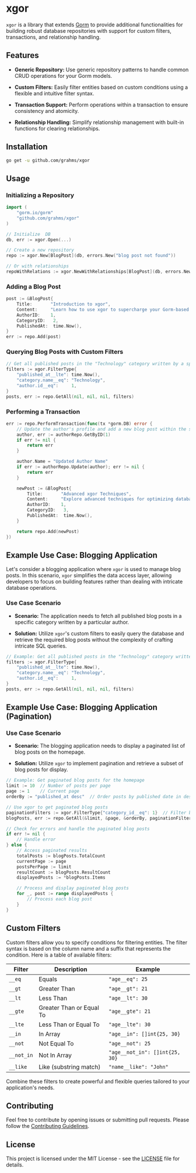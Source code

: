 # xgor

`xgor` is a library that extends [Gorm](https://gorm.io/) to provide additional functionalities for building robust database repositories with support for custom filters, transactions, and relationship handling.

## Features

- **Generic Repository:** Use generic repository patterns to handle common CRUD operations for your Gorm models.

- **Custom Filters:** Easily filter entities based on custom conditions using a flexible and intuitive filter syntax.

- **Transaction Support:** Perform operations within a transaction to ensure consistency and atomicity.

- **Relationship Handling:** Simplify relationship management with built-in functions for clearing relationships.

## Installation

```bash
go get -u github.com/grahms/xgor
```

## Usage

### Initializing a Repository

```go
import (
    "gorm.io/gorm"
    "github.com/grahms/xgor"
)

// Initialize  DB
db, err := xgor.Open(...)

// Create a new repository
repo := xgor.New[BlogPost](db, errors.New("blog post not found"))

// Or with relationships
repoWithRelations := xgor.NewWithRelationships[BlogPost](db, errors.New("blog post not found"), "comments", "author")
```

### Adding a Blog Post

```go
post := &BlogPost{
    Title:       "Introduction to xgor",
    Content:     "Learn how to use xgor to supercharge your Gorm-based repositories.",
    AuthorID:    1,
    CategoryID:   2,
    PublishedAt:  time.Now(),
}
err := repo.Add(post)
```

### Querying Blog Posts with Custom Filters

```go
// Get all published posts in the "Technology" category written by a specific author
filters := xgor.FilterType{
    "published_at__lte": time.Now(),
    "category.name__eq": "Technology",
    "author.id__eq":     1,
}
posts, err := repo.GetAll(nil, nil, nil, filters)
```

### Performing a Transaction

```go
err := repo.PerformTransaction(func(tx *gorm.DB) error {
    // Update the author's profile and add a new blog post within the same transaction
    author, err := authorRepo.GetByID(1)
    if err != nil {
        return err
    }

    author.Name = "Updated Author Name"
    if err := authorRepo.Update(author); err != nil {
        return err
    }

    newPost := &BlogPost{
        Title:       "Advanced xgor Techniques",
        Content:     "Explore advanced techniques for optimizing database queries with xgor.",
        AuthorID:    1,
        CategoryID:   3,
        PublishedAt:  time.Now(),
    }

    return repo.Add(newPost)
})
```

## Example Use Case: Blogging Application

Let's consider a blogging application where `xgor` is used to manage blog posts. In this scenario, `xgor` simplifies the data access layer, allowing developers to focus on building features rather than dealing with intricate database operations.

### Use Case Scenario

- **Scenario:** The application needs to fetch all published blog posts in a specific category written by a particular author.

- **Solution:** Utilize `xgor`'s custom filters to easily query the database and retrieve the required blog posts without the complexity of crafting intricate SQL queries.

```go
// Example: Get all published posts in the "Technology" category written by a specific author
filters := xgor.FilterType{
    "published_at__lte": time.Now(),
    "category.name__eq": "Technology",
    "author.id__eq":     1,
}
posts, err := repo.GetAll(nil, nil, nil, filters)
```
## Example Use Case: Blogging Application (Pagination)

### Use Case Scenario

- **Scenario:** The blogging application needs to display a paginated list of blog posts on the homepage.

- **Solution:** Utilize `xgor` to implement pagination and retrieve a subset of blog posts for display.

```go
// Example: Get paginated blog posts for the homepage
limit := 10  // Number of posts per page
page := 1    // Current page
orderBy := "published_at desc"  // Order posts by published date in descending order

// Use xgor to get paginated blog posts
paginationFilters := xgor.FilterType{"category_id__eq": 1}  // Filter by category ID, if needed
blogPosts, err := repo.GetAll(&limit, &page, &orderBy, paginationFilters)

// Check for errors and handle the paginated blog posts
if err != nil {
    // Handle error
} else {
    // Access paginated results
    totalPosts := blogPosts.TotalCount
    currentPage := page
    postsPerPage := limit
    resultCount := blogPosts.ResultCount
    displayedPosts := *blogPosts.Items

    // Process and display paginated blog posts
    for _, post := range displayedPosts {
        // Process each blog post
    }
}
```
## Custom Filters

Custom filters allow you to specify conditions for filtering entities. The filter syntax is based on the column name and a suffix that represents the condition. Here is a table of available filters:

| Filter          | Description                                  | Example                           |
|------------------|----------------------------------------------|-----------------------------------|
| `__eq`           | Equals                                       | `"age__eq": 25`                   |
| `__gt`           | Greater Than                                  | `"age__gt": 21`                   |
| `__lt`           | Less Than                                     | `"age__lt": 30`                   |
| `__gte`          | Greater Than or Equal To                      | `"age__gte": 21`                  |
| `__lte`          | Less Than or Equal To                         | `"age__lte": 30`                  |
| `__in`           | In Array                                      | `"age__in": []int{25, 30}`        |
| `__not`          | Not Equal To                                  | `"age__not": 25`                  |
| `__not_in`       | Not In Array                                  | `"age__not_in": []int{25, 30}`    |
| `__like`         | Like (substring match)                        | `"name__like": "John"`            |

Combine these filters to create powerful and flexible queries tailored to your application's needs.

## Contributing

Feel free to contribute by opening issues or submitting pull requests. Please follow the [Contributing Guidelines](CONTRIBUTING.md).

## License

This project is licensed under the MIT License - see the [LICENSE](LICENSE) file for details.
